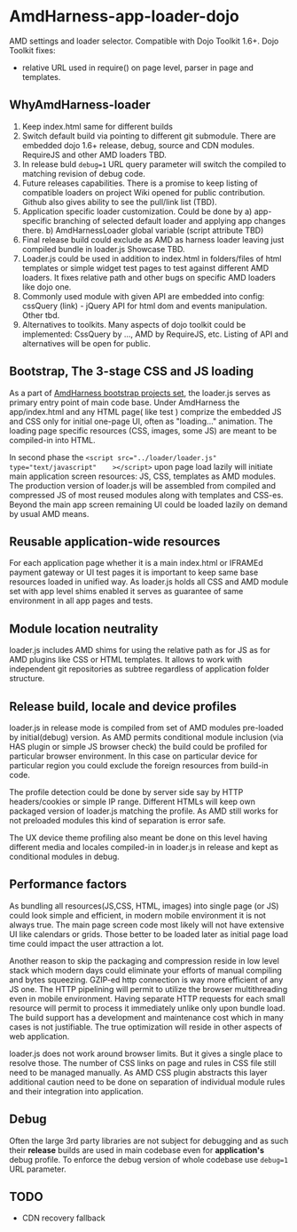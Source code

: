 AmdHarness-app-loader-dojo
==========================

AMD settings and loader selector. Compatible with Dojo Toolkit 1.6+.
Dojo Toolkit fixes:
- relative URL used in require() on page level, parser in page and templates.

WhyAmdHarness-loader
--------------------
1. Keep index.html same for different builds
2. Switch default build via pointing to different git submodule. There are embedded dojo 1.6+ release, debug, source and CDN modules. RequireJS and other  AMD loaders TBD.
3. In release buld ```debug=1``` URL query parameter will switch the compiled to matching revision of debug code.
4. Future releases capabilities. There is a promise to keep listing of compatible loaders on project Wiki opened for public contribution. Github also gives ability to see the pull/link list (TBD).
5. Application specific loader customization.  Could be done by a) app-specific branching of selected default loader and applying app changes there. b) AmdHarnessLoader global  variable (script attribute TBD)
6. Final release build could exclude as AMD as harness loader leaving just compiled bundle in loader.js Showcase TBD.
7. Loader.js could be used in addition to index.html in folders/files of html templates or simple widget test pages to test against different AMD loaders. It fixes relative path and other bugs on specific AMD loaders like dojo one.
8. Commonly used module with given API are embedded into config: cssQuery (link) - jQuery API for html dom and events manipulation. Other tbd.
9. Alternatives to toolkits. Many aspects of dojo toolkit could be implemented: CssQuery by ..., AMD by RequireJS, etc. Listing of API and alternatives will be open for public.

Bootstrap, The 3-stage CSS and JS loading 
-----------------------------------------
As a part of [AmdHarness bootstrap projects set](https://github.com/amdharness), the loader.js serves as primary entry point of main code base. Under AmdHarness the app/index.html and any HTML page( like test ) comprize the embedded JS and CSS only for initial one-page UI, often as "loading..." animation. The loading page specific resources (CSS, images, some JS) are meant to be compiled-in into HTML.

In second phase the ```<script src="../loader/loader.js" type="text/javascript"    ></script>``` upon page load lazily will initiate main application screen resources: JS, CSS, templates as AMD modules. The production version of loader.js will be assembled from compiled and compressed JS of most reused modules along with templates and CSS-es.
Beyond the main app screen remaining UI could be loaded lazily on demand by usual AMD means.

Reusable application-wide resources 
-----------------------------------
For each application page whether it is a main index.html or IFRAMEd payment gateway or UI test pages it is important to keep same base resources loaded in unified way. As loader.js holds all CSS and AMD module set with app level shims enabled it serves as guarantee of same environment in all app pages and tests.  

Module location neutrality 
--------------------------
loader.js includes AMD shims for using the relative path as for JS as for AMD plugins like CSS or HTML templates. It allows to work with independent git repositories as subtree regardless of application folder structure.

Release build, locale and device profiles 
-----------------------------------------
loader.js in release mode is compiled from set of AMD modules pre-loaded by initial(debug) version.
As AMD permits conditional module inclusion (via HAS plugin or simple JS browser check) the build could be profiled for particular browser environment. In this case on particular device for particular region you could exclude the foreign resources from build-in code.

The profile detection could be done by server side say by HTTP headers/cookies or simple IP range. Different HTMLs will keep own packaged version of loader.js matching the profile. As AMD still works for not preloaded modules this kind of separation is error safe.

The UX device theme profiling also meant be done on this level having different media and locales compiled-in in loader.js in release and kept as conditional modules in debug.

Performance factors 
-------------------
As bundling all resources(JS,CSS, HTML, images) into single page (or JS) could look simple and efficient, in modern mobile environment it is not always true. The main page screen code most likely will not have extensive UI like calendars or grids. Those better to be loaded later as initial page load time could impact the user attraction a lot.

Another reason to skip the packaging and compression reside in low level stack which modern days could eliminate your efforts of manual compiling and bytes squeezing. GZIP-ed http connection is way more efficient of any JS one. The HTTP pipelining will permit to utilize the browser multithreading even in mobile environment. Having separate HTTP requests for each small resource will permit to process it immediately unlike only upon bundle load. The build support has a development and maintenance cost which in many cases is not justifiable. The true optimization will reside in other aspects of web application.

loader.js does not work around browser limits. But it gives a single place to resolve those.
The number of CSS links on page and rules in CSS file still need to be managed manually. As AMD CSS plugin abstracts this layer additional caution need to be done on separation of individual module rules and their integration into application.

Debug 
-----
Often the large 3rd party libraries are not subject for debugging and as such their **release** builds are used in main codebase even for **application's** debug profile. To enforce the debug version of whole codebase use ```debug=1``` URL parameter.

TODO
----
- CDN recovery fallback
